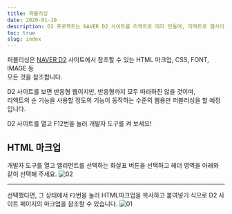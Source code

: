 ```yaml
---
title: 퍼블리싱
date: 2020-01-19
description: D2 프로젝트는 NAVER D2 사이트를 리액트로 따라 만들며, 리액트로 웹사이트를 개발하며 공부하는 프로젝트입니다.
toc: true
slug: index
---
```


퍼블리싱은 [NAVER D2](https://d2.naver.com) 사이트에서 참조할 수 있는
HTML 마크업, CSS, FONT, IMAGE 등<br> 모든 것을 참조합니다.

D2 사이트를 보면 반응형 웹이지만, 반응형까지 모두 따라하진 않을 것이며,<br>
리액트의 순 기능을 사용할 정도의 기능이 동작하는 수준의 웹용만 퍼블리싱을 할 예정입니다.

D2 사이트를 열고 F12번을 눌러 개발자 도구를 켜 보세요!

## HTML 마크업

개발자 도구를 열고 엘리먼트를 선택하는 화살표 버튼을 선택하고 헤더 영역을 아래와
같이 선택해 주세요.
![02](/study/d2/01/publishing/02.png)

- - -

선택했다면, 그 상태에서 `F2`번을 눌러 HTML마크업을 복사하고 붙여넣기 식으로
D2 사이트 페이지의 마크업을 참조할 수 있습니다.
![01](/study/d2/01/publishing/01.png)

